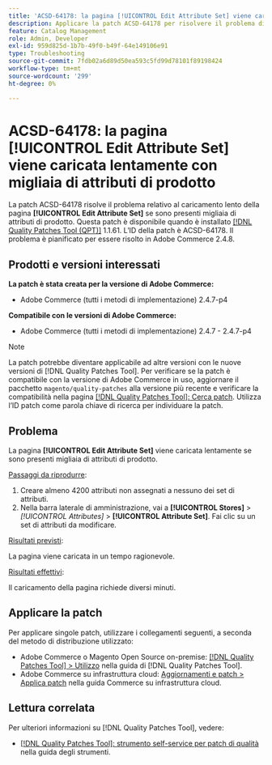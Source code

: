 ```yaml
---
title: 'ACSD-64178: la pagina [!UICONTROL Edit Attribute Set] viene caricata lentamente con migliaia di attributi di prodotto'
description: Applicare la patch ACSD-64178 per risolvere il problema di Adobe Commerce, in cui la pagina [!UICONTROL Edit Attribute Set] viene caricata lentamente se sono presenti migliaia di attributi di prodotto.
feature: Catalog Management
role: Admin, Developer
exl-id: 959d825d-1b7b-49f0-b49f-64e149106e91
type: Troubleshooting
source-git-commit: 7fdb02a6d89d50ea593c5fd99d78101f89198424
workflow-type: tm+mt
source-wordcount: '299'
ht-degree: 0%

---
```


# ACSD-64178: la pagina [!UICONTROL Edit Attribute Set] viene caricata lentamente con migliaia di attributi di prodotto

La patch ACSD-64178 risolve il problema relativo al caricamento lento della pagina **[!UICONTROL Edit Attribute Set]** se sono presenti migliaia di attributi di prodotto. Questa patch è disponibile quando è installato [[!DNL Quality Patches Tool (QPT)]](/help/tools/quality-patches-tool/quality-patches-tool-to-self-serve-quality-patches.md) 1.1.61. L’ID della patch è ACSD-64178. Il problema è pianificato per essere risolto in Adobe Commerce 2.4.8.

## Prodotti e versioni interessati

**La patch è stata creata per la versione di Adobe Commerce:**

* Adobe Commerce (tutti i metodi di implementazione) 2.4.7-p4

**Compatibile con le versioni di Adobe Commerce:**

* Adobe Commerce (tutti i metodi di implementazione) 2.4.7 - 2.4.7-p4

>[!NOTE]
>
>La patch potrebbe diventare applicabile ad altre versioni con le nuove versioni di [!DNL Quality Patches Tool]. Per verificare se la patch è compatibile con la versione di Adobe Commerce in uso, aggiornare il pacchetto `magento/quality-patches` alla versione più recente e verificare la compatibilità nella pagina [[!DNL Quality Patches Tool]: Cerca patch](https://experienceleague.adobe.com/tools/commerce-quality-patches/index.html?lang=it). Utilizza l’ID patch come parola chiave di ricerca per individuare la patch.

## Problema

La pagina **[!UICONTROL Edit Attribute Set]** viene caricata lentamente se sono presenti migliaia di attributi di prodotto.

<u>Passaggi da riprodurre</u>:

1. Creare almeno 4200 attributi non assegnati a nessuno dei set di attributi.
1. Nella barra laterale di amministrazione, vai a **[!UICONTROL Stores]** > *[!UICONTROL Attributes]* > **[!UICONTROL Attribute Set]**. Fai clic su un set di attributi da modificare.

<u>Risultati previsti</u>:

La pagina viene caricata in un tempo ragionevole.

<u>Risultati effettivi</u>:

Il caricamento della pagina richiede diversi minuti.

## Applicare la patch

Per applicare singole patch, utilizzare i collegamenti seguenti, a seconda del metodo di distribuzione utilizzato:

* Adobe Commerce o Magento Open Source on-premise: [[!DNL Quality Patches Tool] > Utilizzo](/help/tools/quality-patches-tool/usage.md) nella guida di [!DNL Quality Patches Tool].
* Adobe Commerce su infrastruttura cloud: [Aggiornamenti e patch > Applica patch](https://experienceleague.adobe.com/docs/commerce-cloud-service/user-guide/develop/upgrade/apply-patches.html?lang=it) nella guida Commerce su infrastruttura cloud.


## Lettura correlata

Per ulteriori informazioni su [!DNL Quality Patches Tool], vedere:

* [[!DNL Quality Patches Tool]: strumento self-service per patch di qualità](/help/tools/quality-patches-tool/quality-patches-tool-to-self-serve-quality-patches.md) nella guida degli strumenti.
